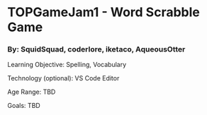 # TOPGameJam1 - Word Scrabble Game
### By: SquidSquad, coderlore, iketaco, AqueousOtter &nbsp;

Learning Objective: Spelling, Vocabulary &nbsp;

Technology (optional): VS Code Editor &nbsp;

Age Range: TBD &nbsp;

Goals: TBD &nbsp;

